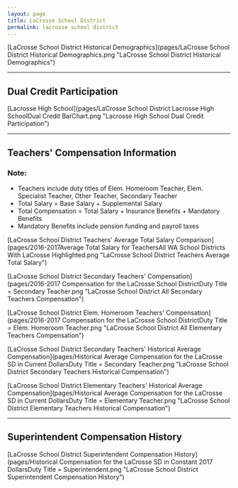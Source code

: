 ```yaml
---
layout: page
title: LaCrosse School District
permalink: lacrosse school district
---
```



[LaCrosse School District Historical Demographics](pages/LaCrosse School District Historical Demographics.png "LaCrosse School District Historical Demographics")

___

## Dual Credit Participation

[Lacrosse High School](pages/LaCrosse School District Lacrosse High SchoolDual Credit BarChart.png "Lacrosse High School Dual Credit Participation")


___

## Teachers' Compensation Information
### Note:
- Teachers include duty titles of Elem. Homeroom Teacher, Elem. Specialist Teacher, Other Teacher, Secondary Teacher
- Total Salary = Base Salary + Supplemental Salary
- Total Compensation = Total Salary + Insurance Benefits + Mandatory Benefits
- Mandatory Benefits include pension funding and payroll taxes

[LaCrosse School District Teachers' Average Total Salary Comparison](pages/2016-2017Average Total Salary for TeachersAll WA School Districts With LaCrosse Highlighted.png "LaCrosse School District Teachers Average Total Salary")

[LaCrosse School District Secondary Teachers' Compensation](pages/2016-2017 Compensation for the LaCrosse School DistrictDuty Title = Secondary Teacher.png "LaCrosse School District All Secondary Teachers Compensation")

[LaCrosse School District Elem. Homeroom Teachers' Compensation](pages/2016-2017 Compensation for the LaCrosse School DistrictDuty Title = Elem. Homeroom Teacher.png "LaCrosse School District All Elementary Teachers Compensation")

[LaCrosse School District Secondary Teachers' Historical Average Compensation](pages/Historical Average Compensation for the LaCrosse SD in Current DollarsDuty Title = Secondary Teacher.png "LaCrosse School District Secondary Teachers Historical Compensation")

[LaCrosse School District Elementary Teachers' Historical Average Compensation](pages/Historical Average Compensation for the LaCrosse SD in Current DollarsDuty Title = Elementary Teacher.png "LaCrosse School District Elementary Teachers Historical Compensation")


___

## Superintendent Compensation History

[LaCrosse School District Superintendent Compensation History](pages/Historical Compensation for the LaCrosse SD in Constant 2017 DollarsDuty Title = Superintendent.png "LaCrosse School District Superintendent Compensation History")

